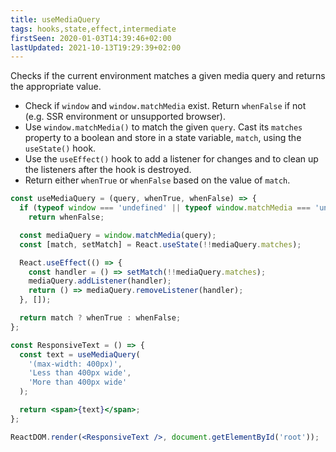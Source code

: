 ```yaml
---
title: useMediaQuery
tags: hooks,state,effect,intermediate
firstSeen: 2020-01-03T14:39:46+02:00
lastUpdated: 2021-10-13T19:29:39+02:00
---
```


Checks if the current environment matches a given media query and returns the appropriate value.

- Check if `window` and `window.matchMedia` exist. Return `whenFalse` if not (e.g. SSR environment or unsupported browser).
- Use `window.matchMedia()` to match the given `query`. Cast its `matches` property to a boolean and store in a state variable, `match`, using the `useState()` hook.
- Use the `useEffect()` hook to add a listener for changes and to clean up the listeners after the hook is destroyed.
- Return either `whenTrue` or `whenFalse` based on the value of `match`.

```jsx
const useMediaQuery = (query, whenTrue, whenFalse) => {
  if (typeof window === 'undefined' || typeof window.matchMedia === 'undefined')
    return whenFalse;

  const mediaQuery = window.matchMedia(query);
  const [match, setMatch] = React.useState(!!mediaQuery.matches);

  React.useEffect(() => {
    const handler = () => setMatch(!!mediaQuery.matches);
    mediaQuery.addListener(handler);
    return () => mediaQuery.removeListener(handler);
  }, []);

  return match ? whenTrue : whenFalse;
};
```

```jsx
const ResponsiveText = () => {
  const text = useMediaQuery(
    '(max-width: 400px)',
    'Less than 400px wide',
    'More than 400px wide'
  );

  return <span>{text}</span>;
};

ReactDOM.render(<ResponsiveText />, document.getElementById('root'));
```
